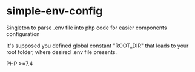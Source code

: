 # simple-env-config
Singleton to parse .env file into php code for easier components configuration

It's supposed you defined global constant "ROOT_DIR" that leads to your root folder, where desired .env file presents.

PHP >=7.4
